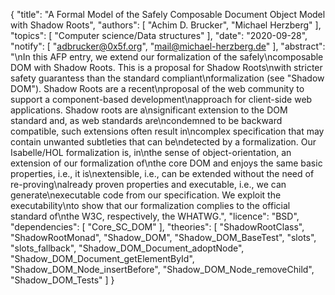 {
    "title": "A Formal Model of the Safely Composable Document Object Model with Shadow Roots",
    "authors": [
        "Achim D. Brucker",
        "Michael Herzberg"
    ],
    "topics": [
        "Computer science/Data structures"
    ],
    "date": "2020-09-28",
    "notify": [
        "adbrucker@0x5f.org",
        "mail@michael-herzberg.de"
    ],
    "abstract": "\nIn this AFP entry, we extend our formalization of the safely\ncomposable DOM with Shadow Roots. This is a proposal for Shadow Roots\nwith stricter safety guarantess than the standard compliant\nformalization (see \"Shadow DOM\"). Shadow Roots are a recent\nproposal of the web community to support a component-based development\napproach for client-side web applications.  Shadow roots are a\nsignificant extension to the DOM standard and, as web standards are\ncondemned to be backward compatible, such extensions often result in\ncomplex specification that may contain unwanted subtleties that can be\ndetected by a formalization.  Our Isabelle/HOL formalization is, in\nthe sense of object-orientation, an extension of our formalization of\nthe core DOM and enjoys the same basic properties, i.e., it is\nextensible, i.e., can be extended without the need of re-proving\nalready proven properties and executable, i.e., we can generate\nexecutable code from our specification. We exploit the executability\nto show that our formalization complies to the official standard of\nthe W3C, respectively, the WHATWG.",
    "licence": "BSD",
    "dependencies": [
        "Core_SC_DOM"
    ],
    "theories": [
        "ShadowRootClass",
        "ShadowRootMonad",
        "Shadow_DOM",
        "Shadow_DOM_BaseTest",
        "slots",
        "slots_fallback",
        "Shadow_DOM_Document_adoptNode",
        "Shadow_DOM_Document_getElementById",
        "Shadow_DOM_Node_insertBefore",
        "Shadow_DOM_Node_removeChild",
        "Shadow_DOM_Tests"
    ]
}